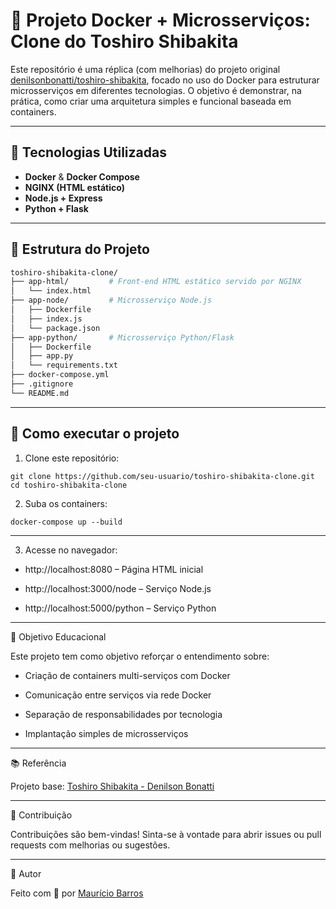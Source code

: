 # 🚀 Projeto Docker + Microsserviços: Clone do Toshiro Shibakita

Este repositório é uma réplica (com melhorias) do projeto original [denilsonbonatti/toshiro-shibakita](https://github.com/denilsonbonatti/toshiro-shibakita), focado no uso do Docker para estruturar microsserviços em diferentes tecnologias. O objetivo é demonstrar, na prática, como criar uma arquitetura simples e funcional baseada em containers.

---

## 🔧 Tecnologias Utilizadas

- **Docker** & **Docker Compose**
- **NGINX (HTML estático)**
- **Node.js + Express**
- **Python + Flask**

---

## 🧱 Estrutura do Projeto

```bash
toshiro-shibakita-clone/
├── app-html/         # Front-end HTML estático servido por NGINX
│   └── index.html
├── app-node/         # Microsserviço Node.js
│   ├── Dockerfile
│   ├── index.js
│   └── package.json
├── app-python/       # Microsserviço Python/Flask
│   ├── Dockerfile
│   ├── app.py
│   └── requirements.txt
├── docker-compose.yml
├── .gitignore
└── README.md
```

---

## 🐳 Como executar o projeto

1. Clone este repositório:
```
git clone https://github.com/seu-usuario/toshiro-shibakita-clone.git
cd toshiro-shibakita-clone
```

2. Suba os containers:
```
docker-compose up --build
```
---

3. Acesse no navegador:

- http://localhost:8080 – Página HTML inicial

- http://localhost:3000/node – Serviço Node.js

- http://localhost:5000/python – Serviço Python

---

📌 Objetivo Educacional

Este projeto tem como objetivo reforçar o entendimento sobre:

- Criação de containers multi-serviços com Docker

- Comunicação entre serviços via rede Docker

- Separação de responsabilidades por tecnologia

- Implantação simples de microsserviços

---

📚 Referência

Projeto base: [Toshiro Shibakita - Denilson Bonatti](https://github.com/denilsonbonatti/toshiro-shibakita)

---

🤝 Contribuição

Contribuições são bem-vindas! Sinta-se à vontade para abrir issues ou pull requests com melhorias ou sugestões.

---

🧠 Autor

Feito com 💙 por [Maurício Barros](https://github.com/opusvix)



















